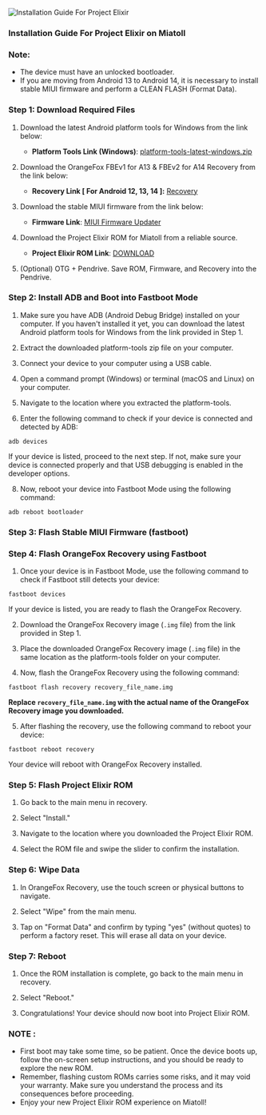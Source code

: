![Installation Guide For Project Elixir](https://i.imgur.com/42LxtAl.png)

### Installation Guide For Project Elixir on Miatoll

###  **Note:** 
- The device must have an unlocked bootloader.
- If you are moving from Android 13 to Android 14, it is necessary to install stable MIUI firmware and perform a CLEAN FLASH (Format Data).

### Step 1: Download Required Files
1. Download the latest Android platform tools for Windows from the link below:
   - **Platform Tools Link (Windows)**: [platform-tools-latest-windows.zip](https://dl.google.com/android/repository/platform-tools-latest-windows.zip)

2. Download the OrangeFox FBEv1 for A13 & FBEv2 for A14 Recovery from the link below:
   - **Recovery Link [ For Android 12, 13, 14 ]:** [Recovery](https://www.pling.com/p/1628174/)

3. Download the stable MIUI firmware from the link below:
   - **Firmware Link**: [MIUI Firmware Updater](https://xiaomifirmwareupdater.com/firmware/)

4. Download the Project Elixir ROM for Miatoll from a reliable source.
   - **Project Elixir ROM Link**: [DOWNLOAD](https://projectelixiros.com/download)

5. (Optional) OTG + Pendrive. Save ROM, Firmware, and Recovery into the Pendrive.

### Step 2: Install ADB and Boot into Fastboot Mode
1. Make sure you have ADB (Android Debug Bridge) installed on your computer. If you haven't installed it yet, you can download the latest Android platform tools for Windows from the link provided in Step 1.

2. Extract the downloaded platform-tools zip file on your computer.

3. Connect your device to your computer using a USB cable.

4. Open a command prompt (Windows) or terminal (macOS and Linux) on your computer.

5. Navigate to the location where you extracted the platform-tools.

6. Enter the following command to check if your device is connected and detected by ADB:

```
adb devices
```

If your device is listed, proceed to the next step. If not, make sure your device is connected properly and that USB debugging is enabled in the developer options.

8. Now, reboot your device into Fastboot Mode using the following command:

```
adb reboot bootloader
```

### Step 3: Flash Stable MIUI Firmware (fastboot)

### Step 4: Flash OrangeFox Recovery using Fastboot
1. Once your device is in Fastboot Mode, use the following command to check if Fastboot still detects your device:

```
fastboot devices
```

If your device is listed, you are ready to flash the OrangeFox Recovery.

2. Download the OrangeFox Recovery image (`.img` file) from the link provided in Step 1.

3. Place the downloaded OrangeFox Recovery image (`.img` file) in the same location as the platform-tools folder on your computer.

4. Now, flash the OrangeFox Recovery using the following command:

```
fastboot flash recovery recovery_file_name.img
```

**Replace `recovery_file_name.img` with the actual name of the OrangeFox Recovery image you downloaded.**

5. After flashing the recovery, use the following command to reboot your device:

```
fastboot reboot recovery
```

Your device will reboot with OrangeFox Recovery installed.

### Step 5: Flash Project Elixir ROM
1. Go back to the main menu in recovery.

2. Select "Install."

3. Navigate to the location where you downloaded the Project Elixir ROM.

4. Select the ROM file and swipe the slider to confirm the installation.

### Step 6: Wipe Data
1. In OrangeFox Recovery, use the touch screen or physical buttons to navigate.

2. Select "Wipe" from the main menu.

3. Tap on "Format Data" and confirm by typing "yes" (without quotes) to perform a factory reset. This will erase all data on your device.

### Step 7: Reboot
1. Once the ROM installation is complete, go back to the main menu in recovery.

2. Select "Reboot."

3. Congratulations! Your device should now boot into Project Elixir ROM.

### NOTE :
- First boot may take some time, so be patient. Once the device boots up, follow the on-screen setup instructions, and you should be ready to explore the new ROM.
- Remember, flashing custom ROMs carries some risks, and it may void your warranty. Make sure you understand the process and its consequences before proceeding.
- Enjoy your new Project Elixir ROM experience on Miatoll!
